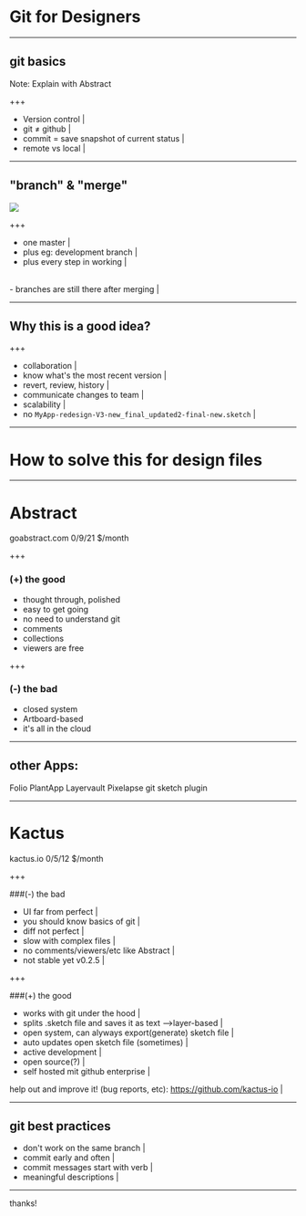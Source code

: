 # Git for Designers

---

## git basics 

Note:
Explain with Abstract

+++

- Version control |
- git ≠ github |
- commit = save snapshot of current status |
- remote vs local |

---

## "branch" & "merge"
![](http://palo-it.com/wp-content/uploads/Feature-Branch.png)

+++

- one master |
- plus eg: development branch |
- plus every step in working |
<br>
- branches are still there after merging |

---

## Why this is a good idea?

+++

- collaboration |
- know what's the most recent version |
- revert, review, history |
- communicate changes to team |
- scalability |
- no `MyApp-redesign-V3-new_final_updated2-final-new.sketch` |

---

# How to solve this for design files

---

# Abstract
goabstract.com 
0/9/21 $/month 

+++

### (+) the good
- thought through, polished 
- easy to get going
- no need to understand git
- comments
- collections
- viewers are free

+++

### (-) the bad
- closed system
- Artboard-based
- it's all in the cloud 

---

## other Apps:
Folio
PlantApp
Layervault
Pixelapse
git sketch plugin

---

# Kactus
kactus.io
0/5/12 $/month

+++

###(-) the bad
- UI far from perfect |
- you should know basics of git |
- diff not perfect |
- slow with complex files |
- no comments/viewers/etc like Abstract |
- not stable yet v0.2.5 |

+++

###(+) the good
- works with git under the hood |
- splits .sketch file and saves it as text -->layer-based |
- open system, can alyways export(generate) sketch file  |
- auto updates open sketch file (sometimes) |
- active development |
- open source(?) |
- self hosted mit github enterprise |

help out and improve it! (bug reports, etc): https://github.com/kactus-io |

---

## git best practices 
- don't work on the same branch |
- commit early and often |
- commit messages start with verb |
- meaningful descriptions |

---

thanks!
